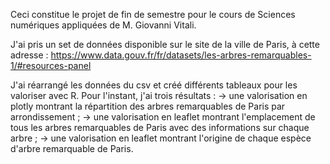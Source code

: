 Ceci constitue le projet de fin de semestre pour le cours de Sciences numériques appliquées de M. Giovanni Vitali.

J'ai pris un set de données disponible sur le site de la ville de Paris, à cette adresse :
https://www.data.gouv.fr/fr/datasets/les-arbres-remarquables-1/#resources-panel

J'ai réarrangé les données du csv et créé différents tableaux pour les valoriser avec R.
Pour l'instant, j'ai trois résultats :
-> une valorisation en plotly montrant la répartition des arbres remarquables de Paris par arrondissement ;
-> une valorisation en leaflet montrant l'emplacement de tous les arbres remarquables de Paris avec des informations sur chaque arbre ;
-> une valorisation en leaflet montrant l'origine de chaque espèce d'arbre remarquable de Paris.
